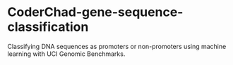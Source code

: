 # CoderChad-gene-sequence-classification
Classifying DNA sequences as promoters or non-promoters using machine learning with UCI Genomic Benchmarks.
